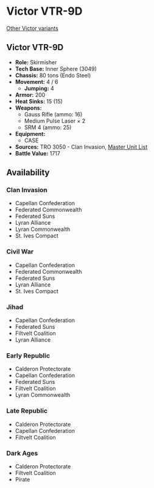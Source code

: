 # Victor VTR-9D

[Other Victor variants](../victor.md)

## Victor VTR-9D
- **Role:** Skirmisher
- **Tech Base:** Inner Sphere (3049)
- **Chassis:** 80 tons (Endo Steel)
- **Movement:** 4 / 6
  - **Jumping:** 4
- **Armor:** 200
- **Heat Sinks:** 15 (15)
- **Weapons:**
  - Gauss Rifle (ammo: 16)
  - Medium Pulse Laser × 2
  - SRM 4 (ammo: 25)
- **Equipment:**
  - CASE
- **Sources:** TRO 3050 - Clan Invasion, [Master Unit List](http://masterunitlist.info/Unit/Details/3410/victor-vtr-9d)
- **Battle Value:** 1717

## Availability

### Clan Invasion
- Capellan Confederation
- Federated Commonwealth
- Federated Suns
- Lyran Alliance
- Lyran Commonwealth
- St. Ives Compact

### Civil War
- Capellan Confederation
- Federated Commonwealth
- Federated Suns
- Lyran Alliance
- St. Ives Compact

### Jihad
- Capellan Confederation
- Federated Suns
- Filtvelt Coalition
- Lyran Alliance

### Early Republic
- Calderon Protectorate
- Capellan Confederation
- Federated Suns
- Filtvelt Coalition
- Lyran Commonwealth

### Late Republic
- Calderon Protectorate
- Capellan Confederation
- Filtvelt Coalition

### Dark Ages
- Calderon Protectorate
- Filtvelt Coalition
- Pirate

